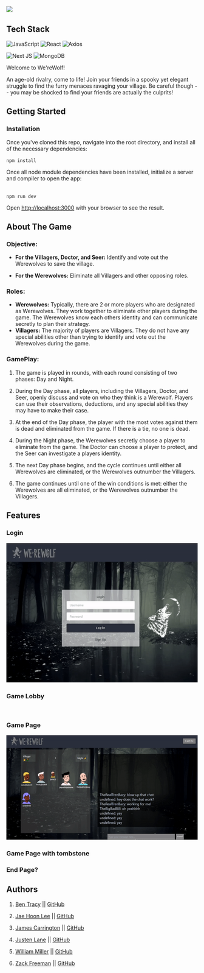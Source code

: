 <!-- This is a [Next.js](https://nextjs.org/) project bootstrapped with [`create-next-app`](https://github.com/vercel/next.js/tree/canary/packages/create-next-app). -->

![](public/image.png)



## Tech Stack
![JavaScript](https://img.shields.io/badge/javascript-%23323330.svg?style=for-the-badge&logo=javascript&logoColor=%23F7DF1E)
![React](https://img.shields.io/badge/react-%2320232a.svg?style=for-the-badge&logo=react&logoColor=%2361DAFB)
![Axios](https://img.shields.io/badge/-Axios-671ddf?logo=axios&logoColor=black&style=for-the-badge)

![Next JS](https://img.shields.io/badge/Next-black?style=for-the-badge&logo=next.js&logoColor=white)
![MongoDB](https://img.shields.io/badge/MongoDB-%234ea94b.svg?style=for-the-badge&logo=mongodb&logoColor=white)

Welcome to We'reWolf!

An age-old rivalry, come to life! Join your friends in a spooky yet elegant struggle to find the furry menaces ravaging your village. Be careful though -- you may be shocked to find your friends are actually the culprits!


## Getting Started
### Installation


Once you've cloned this repo, navigate into the root directory, and install all of the necessary dependencies:


```
npm install

```

Once all node module dependencies have been installed, initialize a server and compiler to open the app:

```

npm run dev

```

Open [http://localhost:3000](http://localhost:3000) with your browser to see the result.
## About The Game

### Objective:
  - **For the Villagers, Doctor, and Seer:** Identify and vote out the Werewolves to save the village.

  - **For the Werewolves:** Eliminate all Villagers and other opposing roles.
### Roles:
  - **Werewolves:** Typically, there are 2 or more players who are designated as Werewolves. They work together to eliminate other players during the game. The Werewolves know each others identity and can communicate secretly to plan their strategy.
  - **Villagers:** The majority of players are Villagers. They do not have any special abilities other than trying to identify and vote out the Werewolves during the game.


  <!-- - **Doctor:** The Doctor is a special role on the side of the Villagers. The Doctor has the ability to protect one player each night from being eliminated by the Werewolves. The Doctors goal is to save as many Villagers as possible.
  - **Seer:** The Seer is another special role on the side of the Villagers. The Seer has the ability to investigate one players identity each night to determine if they are a Villager or a Werewolf. The Seers goal is to gather information and use it to help the Villagers identify the Werewolves. -->

### GamePlay:
  1. The game is played in rounds, with each round consisting of two phases: Day and Night.
  2. During the Day phase, all players, including the Villagers, Doctor, and Seer, openly discuss and vote on who they think is a Werewolf. Players can use their observations, deductions, and any special abilities they may have to make their case.

  3. At the end of the Day phase, the player with the most votes against them is dead and eliminated from the game. If there is a tie, no one is dead.
  4. During the Night phase, the Werewolves secretly choose a player to eliminate from the game. The Doctor can choose a player to protect, and the Seer can investigate a players identity.

  5. The next Day phase begins, and the cycle continues until either all Werewolves are eliminated, or the Werewolves outnumber the Villagers.

  6. The game continues until one of the win conditions is met: either the Werewolves are all eliminated, or the Werewolves outnumber the Villagers.

## Features



  ### Login
  ![](public/loginGif.gif)

  ### Game Lobby
  ![]()





  ### Game Page
  ![](public/gameroomGif.gif)

  ### Game Page with tombstone
  ### End Page?



## Authors

  1. [Ben Tracy](https://www.linkedin.com/in/bentracydotcom/) || [GitHub](https://github.com/popeshaq)

  2. [Jae Hoon Lee](https://www.linkedin.com/in/jae-hoon-lee/) || [GitHub](https://github.com/jl924)

  3. [James Carrington](https://www.linkedin.com/in/james-carrington-jdc/) || [GitHub](https://github.com/Chordata88)


  4. [Justen Lane](https://www.linkedin.com/in/justenlane/) || [GitHub](https://github.com/Jlane20)

  5. [William Miller](https://www.linkedin.com/in/willcmiller/) || [GitHub](https://github.com/millerw4)

  6. [Zack Freeman](https://www.linkedin.com/in/zackfreeman/) || [GitHub](https://github.com/zfreeman341)
